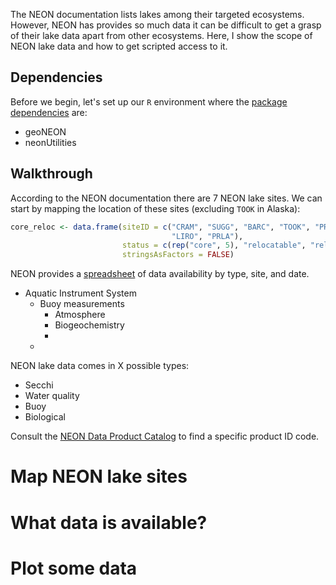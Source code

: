 
The NEON documentation lists lakes among their targeted ecosystems. However, NEON has provides so much data it can be difficult to get a grasp of their lake data apart from other ecosystems. Here, I show the scope of NEON lake data and how to get scripted access to it.

## Dependencies

Before we begin, let's set up our `R` environment where the [package dependencies](https://github.com/jsta/earthengine/blob/master/environment.yml) are:

 - geoNEON
 - neonUtilities

## Walkthrough

According to the NEON documentation there are 7 NEON lake sites. We can start by mapping the location of these sites (excluding `TOOK` in Alaska):

```r
core_reloc <- data.frame(siteID = c("CRAM", "SUGG", "BARC", "TOOK", "PRPO",
                                    "LIRO", "PRLA"),
                         status = c(rep("core", 5), "relocatable", "relocatable"),
                         stringsAsFactors = FALSE)

```

NEON provides a [spreadsheet](https://data.neonscience.org/documents/10179/11206/NEON_data_product_status/f82f959f-b53c-44cc-ad2b-70303ac6ddc3) of data availability by type, site, and date. 



* Aquatic Instrument System
  * Buoy measurements
    * Atmosphere
    * Biogeochemistry
    * 
  * 

NEON lake data comes in X possible types:

 - Secchi
 - Water quality
 - Buoy
 - Biological

Consult the [NEON Data Product Catalog](https://data.neonscience.org/data-product-catalog) to find a specific product ID code. 



# Map NEON lake sites


 
# What data is available?

# Plot some data
